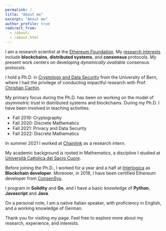 ```yaml
---
permalink: /
title: "About me"
excerpt: "About me"
author_profile: true
redirect_from: 
  - /about/
  - /about.html
---
```


I am a research scientist at the [Ethereum Foundation](https://ethereum.org/en/foundation/). My [research interests](https://dblp.uni-trier.de/pid/265/5787.html) include **blockchains**, **distributed systems**, and **consensus** protocols. My present work centers on developing *dynamically available* consensus protocols. 

I hold a Ph.D. in [Cryptology and Data Security](https://crypto.unibe.ch) from the University of Bern, where I had the privilege of conducting impactful research with Prof. [Christian Cachin](https://crypto.unibe.ch/cc/). 

My primary focus during the Ph.D. has been on working on the model of *asymmetric trust* in distributed systems and blockchains. During my Ph.D. I have been involved in teaching activities: 

- Fall 2019: Cryptography
- Fall 2020: Discrete Mathematics
- Fall 2021: Privacy and Data Security
- Fall 2022: Discrete Mathematics

In summer 2021 I worked at [Chainlink](https://chainlinklabs.com) as a research intern.

My academic background is rooted in Mathematics, a discipline I studied at [Università Cattolica del Sacro Cuore](https://brescia.unicatt.it/facolta/scienze-matematiche-fisiche-e-naturali?rdeLocaleAttr=en).

Before joining the Ph.D., I worked for a year and a half at [Interlogica](https://www.interlogica.it/en/) as **Blockchain developer**. Moreover, in 2018, I have been certified Ethereum developer from [ConsenSys](https://consensys.net/academy/bootcamp/). 

I program in **Solidity** and **Go**, and I have a basic knowledge of **Python**, **Javascript** and **Java**. 

On a personal note, I am a native Italian speaker, with proficiency in English, and a working knowledge of German.

Thank you for visiting my page. Feel free to explore more about my research, experience, and interests.
